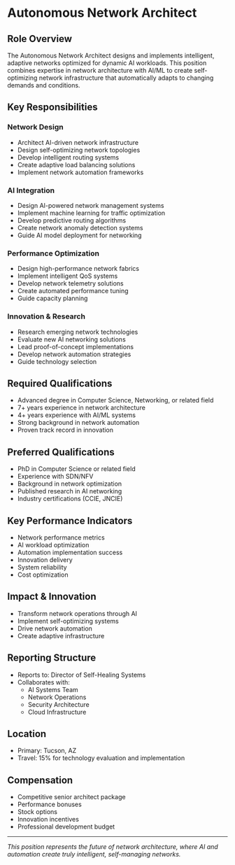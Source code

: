 # Autonomous Network Architect

## Role Overview
The Autonomous Network Architect designs and implements intelligent, adaptive networks optimized for dynamic AI workloads. This position combines expertise in network architecture with AI/ML to create self-optimizing network infrastructure that automatically adapts to changing demands and conditions.

## Key Responsibilities

### Network Design
- Architect AI-driven network infrastructure
- Design self-optimizing network topologies
- Develop intelligent routing systems
- Create adaptive load balancing solutions
- Implement network automation frameworks

### AI Integration
- Design AI-powered network management systems
- Implement machine learning for traffic optimization
- Develop predictive routing algorithms
- Create network anomaly detection systems
- Guide AI model deployment for networking

### Performance Optimization
- Design high-performance network fabrics
- Implement intelligent QoS systems
- Develop network telemetry solutions
- Create automated performance tuning
- Guide capacity planning

### Innovation & Research
- Research emerging network technologies
- Evaluate new AI networking solutions
- Lead proof-of-concept implementations
- Develop network automation strategies
- Guide technology selection

## Required Qualifications
- Advanced degree in Computer Science, Networking, or related field
- 7+ years experience in network architecture
- 4+ years experience with AI/ML systems
- Strong background in network automation
- Proven track record in innovation

## Preferred Qualifications
- PhD in Computer Science or related field
- Experience with SDN/NFV
- Background in network optimization
- Published research in AI networking
- Industry certifications (CCIE, JNCIE)

## Key Performance Indicators
- Network performance metrics
- AI workload optimization
- Automation implementation success
- Innovation delivery
- System reliability
- Cost optimization

## Impact & Innovation
- Transform network operations through AI
- Implement self-optimizing systems
- Drive network automation
- Create adaptive infrastructure

## Reporting Structure
- Reports to: Director of Self-Healing Systems
- Collaborates with:
  - AI Systems Team
  - Network Operations
  - Security Architecture
  - Cloud Infrastructure

## Location
- Primary: Tucson, AZ
- Travel: 15% for technology evaluation and implementation

## Compensation
- Competitive senior architect package
- Performance bonuses
- Stock options
- Innovation incentives
- Professional development budget

---

*This position represents the future of network architecture, where AI and automation create truly intelligent, self-managing networks.* 